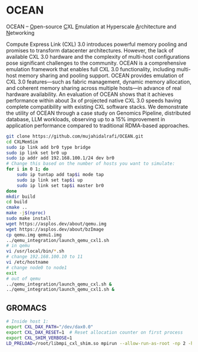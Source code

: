 # OCEAN
OCEAN – <ins>O</ins>pen-source <ins>C</ins>XL <ins>E</ins>mulation at Hyperscale <ins>A</ins>rchitecture and <ins>N</ins>etworking

Compute Express Link (CXL) 3.0 introduces powerful memory pooling and promises to transform datacenter architectures. However, the lack of available CXL 3.0 hardware and the complexity of multi-host configurations pose significant challenges to the community. OCEAN is a comprehensive emulation framework that enables full CXL 3.0 functionality, including multi-host memory sharing and pooling support. OCEAN provides emulation of CXL 3.0 features—such as fabric management, dynamic memory allocation, and coherent memory sharing across multiple hosts—in advance of real hardware availability. An evaluation of OCEAN shows that it achieves performance within about 3x of projected native CXL 3.0 speeds having complete compatibility with existing CXL software stacks. We demonstrate the utility of OCEAN through a case study on Genomics Pipeline, distributed database, LLM workloads, observing up to a 15% improvement in application performance compared to traditional RDMA-based approaches.


```bash
git clone https://github.com/mujahidalrafi/OCEAN.git
cd CXLMemSim
sudo ip link add br0 type bridge
sudo ip link set br0 up
sudo ip addr add 192.168.100.1/24 dev br0
# Change this based on the number of hosts you want to simulate:
for i in 0 1; do
    sudo ip tuntap add tap$i mode tap
    sudo ip link set tap$i up
    sudo ip link set tap$i master br0
done
mkdir build
cd build
cmake ..
make -j$(nproc)
sudo make install
wget https://asplos.dev/about/qemu.img
wget https://asplos.dev/about/bzImage
cp qemu.img qemu1.img
../qemu_integration/launch_qemu_cxl1.sh
# in qemu
vi /usr/local/bin/*.sh
# change 192.168.100.10 to 11
vi /etc/hostname
# change node0 to node1
exit
# out of qemu
../qemu_integration/launch_qemu_cxl.sh &
../qemu_integration/launch_qemu_cxl1.sh &
```

## GROMACS
 
```bash
# Inside host 1:
export CXL_DAX_PATH="/dev/dax0.0"
export CXL_DAX_RESET=1  # Reset allocation counter on first process
export CXL_SHIM_VERBOSE=1
LD_PRELOAD=/root/libmpi_cxl_shim.so mpirun --allow-run-as-root -np 2 -hostfile hostfile -x CXL_DAX_PATH -x CXL_DAX_RESET -x CXL_SHIM_VERBOSE -x LD_PRELOAD ./gmx_mpi mdrun -s benchMEM.tpr -nsteps 10000 -resethway -ntomp 1
```
